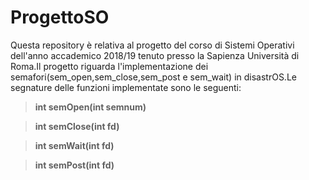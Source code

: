 # ProgettoSO

Questa repository è relativa al progetto del corso di Sistemi Operativi dell'anno accademico 2018/19 tenuto presso la Sapienza Università di Roma.Il progetto riguarda l'implementazione dei semafori(sem_open,sem_close,sem_post e sem_wait) in disastrOS.Le segnature delle funzioni implementate sono le seguenti:

>**int semOpen(int semnum)**

>**int semClose(int fd)**

>**int semWait(int fd)**

>**int semPost(int fd)**
